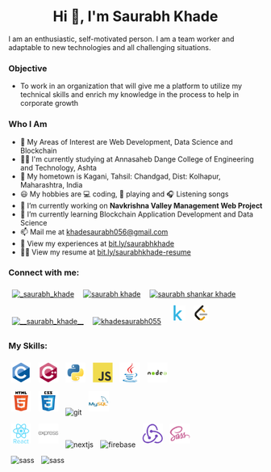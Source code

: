 
<h1 align="center">Hi 👋, I'm Saurabh Khade</h1>

<p>I am an enthusiastic, self-motivated person. I am a team worker and adaptable to new technologies and all challenging situations.</p>

<h3 align="left">Objective</h3>

- To work in an organization that will give me a platform to utilize my technical skills and enrich my knowledge in the process to help in corporate growth

<h3 align="left">Who I Am</h3>

- :monocle_face: My Areas of Interest are Web Development, Data Science and Blockchain
- :man_student: I'm currently studying at Annasaheb Dange College of Engineering and Technology, Ashta
- :house_with_garden: My hometown is Kagani, Tahsil: Chandgad, Dist: Kolhapur, Maharashtra, India
- :smiley: My hobbies are :computer: coding, :badminton: playing and :headphones: Listening songs
- 🔭 I’m currently working on **Navkrishna Valley Management Web Project**
- 🌱 I’m currently learning Blockchain Application Development and Data Science
- 📫 Mail me at khadesaurabh056@gmail.com
- 📄 View my experiences at [bit.ly/saurabhkhade](https://saurabhkhade.github.io)
- 👨‍💻 View my resume at [bit.ly/saurabhkhade-resume](https://saurabhkhade.github.io/resume)

<h3 align="left">Connect with me:</h3>
<p align="left">
  <a href="https://twitter.com/_saurabh_khade" target="blank"><img title="Twitter" src="https://raw.githubusercontent.com/rahuldkjain/github-profile-readme-generator/master/src/images/icons/Social/twitter.svg" alt="_saurabh_khade" height="30" width="30" style="margin: 7px;"/></a>
  <a href="https://www.linkedin.com/in/saurabh-khade-2a44681b0" target="blank"><img title="LinkedIn" src="https://raw.githubusercontent.com/rahuldkjain/github-profile-readme-generator/master/src/images/icons/Social/linked-in-alt.svg" alt="saurabh khade" height="30" width="30" style="margin: 7px;" /></a>
  <a href="https://www.facebook.com/saurabh.khade.9889" target="blank"><img title="Facebook" src="https://raw.githubusercontent.com/rahuldkjain/github-profile-readme-generator/master/src/images/icons/Social/facebook.svg" alt="saurabh shankar khade" height="30" width="30" style="margin: 7px;" /></a>
  <a href="https://instagram.com/__saurabh_khade__" target="blank"><img title="Instagram" src="https://raw.githubusercontent.com/rahuldkjain/github-profile-readme-generator/master/src/images/icons/Social/instagram.svg" alt="__saurabh_khade__" height="30" width="30" style="margin: 7px;" /></a>
  <a href="https://www.hackerrank.com/khadesaurabh055" target="blank"><img title="Hackerrank" src="https://raw.githubusercontent.com/rahuldkjain/github-profile-readme-generator/master/src/images/icons/Social/hackerrank.svg" alt="khadesaurabh055" height="30" width="30" style="margin: 7px;" /></a>
  <a href="https://kaggle.com/khadesaurabh" target="blank"><img title="Kaggle" src="./kaggle.svg" alt="khadesaurabh055" height="30" width="30" style="margin: 7px;" /></a>
  <a href="https://leetcode.com/KhadeSaurabh/" target="blank"><img title="Leetcode" src="./leetcode.svg" alt="khadesaurabh055" height="30" width="30" style="margin: 7px 5px;" /></a>
</p>



<h3 align="left">My Skills:</h3>
<p align="left">
  <img src="https://raw.githubusercontent.com/devicons/devicon/master/icons/c/c-original.svg" title="C Programming" alt="c" width="40" height="40" style="margin: 7px 5px;" />
    <img src="https://raw.githubusercontent.com/devicons/devicon/master/icons/cplusplus/cplusplus-original.svg" title="C++ Programming" alt="cplusplus" width="40" height="40" style="margin: 7px 5px;" />
    <img src="https://raw.githubusercontent.com/devicons/devicon/master/icons/python/python-original.svg" alt="python" width="40" height="40" title="Python" style="margin: 7px 5px;" />
    <img src="https://raw.githubusercontent.com/devicons/devicon/master/icons/javascript/javascript-original.svg" title="JavaScript" alt="javascript" width="40" height="40" style="margin: 7px 5px;" />
    <img src="https://raw.githubusercontent.com/devicons/devicon/master/icons/java/java-original.svg" alt="java" width="40" height="40" style="margin: 7px 5px;" title="Java" />
    <img src="https://raw.githubusercontent.com/devicons/devicon/master/icons/nodejs/nodejs-original-wordmark.svg" alt="nodejs" width="40" height="40" title="NodeJS" style="margin: 7px 5px;" />
  <br/>
  <img src="https://raw.githubusercontent.com/devicons/devicon/master/icons/html5/html5-original-wordmark.svg" alt="html5" width="40" height="40" title="HTML 5" style="margin: 7px 5px;" />
    <img src="https://raw.githubusercontent.com/devicons/devicon/master/icons/css3/css3-original-wordmark.svg" title="CSS" alt="css3" width="40" height="40" style="margin: 7px 5px;" />
    <img src="https://www.vectorlogo.zone/logos/git-scm/git-scm-icon.svg" alt="git" width="40" height="40" style="margin: 7px 5px;" title="Git" />
    <img src="https://raw.githubusercontent.com/devicons/devicon/master/icons/mysql/mysql-original-wordmark.svg" alt="mysql" width="40" title="MySQL" height="40" style="margin: 7px 5px;" />
  <br/> 
  <img src="https://raw.githubusercontent.com/devicons/devicon/master/icons/react/react-original-wordmark.svg" alt="react" width="40" height="40" title="React" style="margin: 7px 5px;" />
    <img src="https://raw.githubusercontent.com/devicons/devicon/master/icons/express/express-original-wordmark.svg" alt="express" title="ExpressJS" width="40" height="40" style="margin: 7px 5px;" />
    <img src="https://cdn.worldvectorlogo.com/logos/nextjs-3.svg" alt="nextjs" title="NextJS" width="40" height="40" style="margin: 7px 5px;" />
    <img src="https://www.vectorlogo.zone/logos/firebase/firebase-icon.svg" alt="firebase" width="40" height="40" title="Firebase" style="margin: 7px 5px;" />
  <img src="https://raw.githubusercontent.com/devicons/devicon/master/icons/redux/redux-original.svg" alt="redux" width="40" height="40" title="Redux" style="margin: 7px 5px;" /> 
  <img title="Sass" src="https://raw.githubusercontent.com/devicons/devicon/master/icons/sass/sass-original.svg" alt="sass" width="40" height="40" style="margin: 7px 5px;" />
  <br/>
  <img title="Machine Learning" src="https://img.icons8.com/external-flaticons-lineal-color-flat-icons/40/000000/external-machine-learning-robotics-flaticons-lineal-color-flat-icons.png" alt="sass" width="40" height="40" style="margin: 7px 5px;" />
  <img title="Blokchain" src="https://img.icons8.com/nolan/64/blockchain-technology--v1.png" alt="sass" width="40" height="40" style="margin: 7px 5px;" />
  <!--   <a href="https://www.typescriptlang.org/" target="_blank"> <img src="https://raw.githubusercontent.com/devicons/devicon/master/icons/typescript/typescript-original.svg" alt="typescript" width="40" height="40" style="margin: 7px 5px;" /> </a> -->
</p>
